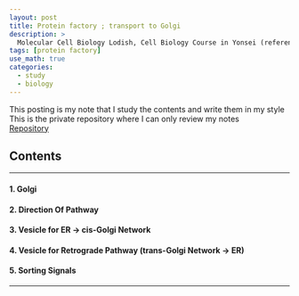 ```yaml
---
layout: post
title: Protein factory ; transport to Golgi
description: >
  Molecular Cell Biology Lodish, Cell Biology Course in Yonsei (reference)
tags: [protein factory]
use_math: true
categories:
  - study
  - biology
---
```

This posting is my note that I study the contents and write them in my style <br>
This is the private repository where I can only review my notes<br>
[Repository](https://github.com/hyun-jin891/hidden-post-hyunjin891-github-blog/blob/master/_posts/study/biology/2022-08-08-protein-factory-%3B-transport-to-Golgi.md)

## Contents
------
#### 1. Golgi
#### 2. Direction Of Pathway
#### 3. Vesicle for ER → cis-Golgi Network
#### 4. Vesicle for Retrograde Pathway (trans-Golgi Network → ER)
#### 5. Sorting Signals
-----
